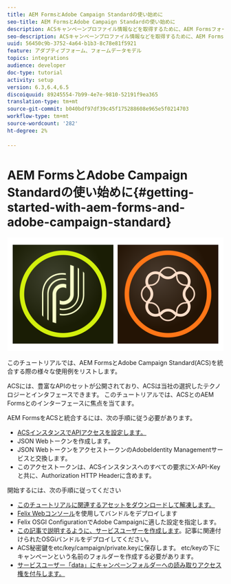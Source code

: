 ```yaml
---
title: AEM FormsとAdobe Campaign Standardの使い始めに
seo-title: AEM FormsとAdobe Campaign Standardの使い始めに
description: ACSキャンペーンプロファイル情報などを取得するために、AEM Formsフォームデータモデルを使用してAEM FormsをAdobe Campaign Standardと統合します。
seo-description: ACSキャンペーンプロファイル情報などを取得するために、AEM Formsフォームデータモデルを使用してAEM FormsをAdobe Campaign Standardと統合します。
uuid: 56450c9b-3752-4a64-b1b3-8c78e81f5921
feature: アダプティブフォーム、フォームデータモデル
topics: integrations
audience: developer
doc-type: tutorial
activity: setup
version: 6.3,6.4,6.5
discoiquuid: 89245554-7b99-4e7e-9810-52191f9ea365
translation-type: tm+mt
source-git-commit: b040bdf97df39c45f175288608e965e5f0214703
workflow-type: tm+mt
source-wordcount: '282'
ht-degree: 2%

---
```



# AEM FormsとAdobe Campaign Standardの使い始めに{#getting-started-with-aem-forms-and-adobe-campaign-standard}

![formsandcampaign](assets/helpx-cards-forms.png)

このチュートリアルでは、AEM FormsとAdobe Campaign Standard(ACS)を統合する際の様々な使用例をリストします。

ACSには、豊富なAPIのセットが公開されており、ACSは当社の選択したテクノロジーとインタフェースできます。 このチュートリアルでは、ACSとのAEM Formsとのインターフェースに焦点を当てます。

AEM FormsをACSと統合するには、次の手順に従う必要があります。

* [ACSインスタンスでAPIアクセスを設定します。](https://docs.campaign.adobe.com/doc/standard/en/api/ACS_API.html#setting-up-api-access)
* JSON Webトークンを作成します。
* JSON WebトークンをアクセストークンのAdobeIdentity Managementサービスと交換します。
* このアクセストークンは、ACSインスタンスへのすべての要求にX-API-Keyと共に、Authorization HTTP Headerに含めます。

開始するには、次の手順に従ってください

* [このチュートリアルに関連するアセットをダウンロードして解凍します。](assets/aem-forms-and-acs-bundles.zip)
* [Felix Webコンソール](http://localhost:4502/system/console/bundles)を使用してバンドルをデプロイします
* Felix OSGI ConfigurationでAdobe Campaignに適した設定を指定します。
* [この記事で説明するように、サービスユーザーを作成します](/help/forms/adaptive-forms/service-user-tutorial-develop.md)。記事に関連付けられたOSGiバンドルをデプロイしてください。
* ACS秘密鍵をetc/key/campaign/private.keyに保存します。 etc/keyの下にキャンペーンという名前のフォルダーを作成する必要があります。
* [サービスユーザー「data」にキャンペーンフォルダーへの読み取りアクセス権を付与します。](http://localhost:4502/useradmin)
